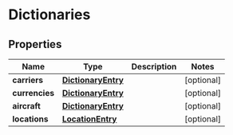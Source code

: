 
# Dictionaries

## Properties
Name | Type | Description | Notes
------------ | ------------- | ------------- | -------------
**carriers** | [**DictionaryEntry**](DictionaryEntry.md) |  |  [optional]
**currencies** | [**DictionaryEntry**](DictionaryEntry.md) |  |  [optional]
**aircraft** | [**DictionaryEntry**](DictionaryEntry.md) |  |  [optional]
**locations** | [**LocationEntry**](LocationEntry.md) |  |  [optional]



